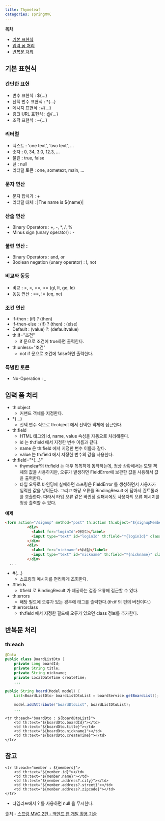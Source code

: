 ```yaml
---
title: Thymeleaf
categories: springMVC
---
```

**목차**
+ [기본 표현식](#기본-표현식)
+ [입력 폼 처리](#입력-폼-처리)
+ [반복문 처리](#반복문-처리)


## 기본 표현식

### 간단한 표현
+ 변수 표현식 : ${...}
+ 선택 변수 표현식 : *{...}
+ 메시지 표현식 : #{...}
+ 링크 URL 표현식 : @{...}
+ 조각 표현식 : ~{...}

### 리터럴
+ 텍스트 : 'one text', 'two text', ...
+ 숫자 : 0, 34, 3.0, 12.3, ...
+ 불린 : true, false
+ 널 : null
+ 리터럴 토큰 : one, sometext, main, ...

### 문자 연산
+ 문자 합치기 : +
+ 리터럴 대체 : |The name is ${name}|

### 산술 연산
+ Binary Operators : +, -, *, /, %
+ Minus sign (unary operator) : -

### 불린 연산 :
+ Binary Operators : and, or
+ Boolean negation (unary operator) : !, not

### 비교와 동등
+ 비교 : >, <, >=, <= (gl, lt, ge, le)
+ 동등 연산 : ==, != (eq, ne)

### 조건 연산
+ If-then : (if) ? (then)
+ If-then-else : (if) ? (then) : (else)
+ Default : (value) ?: (defaultvalue)
+ th:if="조건"
  + if 문으로 조건에 true하면 출력한다.
+ th:unless="조건"
  + not if 문으로 조건에 false하면 출력한다.
### 특별한 토큰
+ No-Operation : _

## 입력 폼 처리
+ th:object
  + 커맨드 객체를 지정한다.
+ *{...}
  + 선택 변수 식으로 th:object 에서 선택한 객체에 접근한다.
+ th:field
  + HTML 태그의 id, name, value 속성을 자동으로 처리해준다.
  + id 는 th:field 에서 지정한 변수 이름과 같다.
  + name 은 th:field 에서 지정한 변수 이름과 같다.
  + value 는 th:field 에서 지정한 변수의 값을 사용한다.
+ th:field="*{...}"
  + thymeleaf의 th:field 는 매우 똑똑하게 동작하는데, 정상 상황에서는 모델 객체의 값을 사용하지만, 오류가 발생하면 FieldError에 보관한 값을 사용해서 값을 출력한다.
  + 타입 오류로 바인딩에 실패하면 스프링은 FieldError 를 생성하면서 사용자가 입력한 값을 넣어둔다. 그리고 해당 오류를 BindingResult 에 담아서 컨트롤러를 호출한다. 따라서 타입 오류 같은 바인딩 실패시에도 사용자의 오류 메시지를 정상 출력할 수 있다.

**예제**
```html
<form action="/signup" method="post" th:action th:object="${signupMember}" accept-charset="utf-8" class="form" role="form">   <legend>회원가입</legend>
          <div>
            <label for="loginId">아이디</label>
            <input type="text" id="loginId" th:field="*{loginId}" class="form-control" placeholder="아이디를 입력하세요">
          </div>
          <div>
            <label for="nickname">닉네임</label>
            <input type="text" id="nickname" th:field="*{nickname}" class="form-control" placeholder="닉네임을 입력하세요">
          </div>
  ...
```

+ #{...}
  + 스프링의 메시지를 편리하게 조회한다.
+ #fields
  + #field 로 BindingResult 가 제공하는 검증 오류에 접근할 수 있다.
+ th:errors
  + 해당 필드에 오류가 있는 경우에 태그를 출력한다.(th:if 의 편의 버전이다.)
+ th:errorclass
  + th:field 에서 지정한 필드에 오류가 있으면 class 정보를 추가한다.

## 반복문 처리
### th:each
```java
@Data
public class BoardListDto {
    private Long boardId;
    private String title;
    private String nickname;
    private LocalDateTime createTime;
    ...
```
```java
public String board(Model model) {
    List<BoardListDto> boardListDtoList = boardService.getBoardList();
    
    model.addAttribute("boardDtoList", boardListDtoList);
    ...
```
```thymeleaf
<tr th:each="boardDto : ${boardDtoList}">
    <td th:text="${boardDto.boardId}"></td>
    <td th:text="${boardDto.title}"></td>
    <td th:text="${boardDto.nickname}"></td>
    <td th:text="${boardDto.createTime}"></td>
</tr>
```

## 참고
```thymeleaf
<tr th:each="member : ${members}">
    <td th:text="${member.id}"></td>
    <td th:text="${member.name}"></td>
    <td th:text="${member.address?.city}"></td>
    <td th:text="${member.address?.street}"></td>
    <td th:text="${member.address?.zipcode}"></td>
</tr>
```
+ 타임리프에서 ? 를 사용하면 null 을 무시한다.

출처 - [스프링 MVC 2편 - 백엔드 웹 개발 활용 기술](https://www.inflearn.com/course/%EC%8A%A4%ED%94%84%EB%A7%81-mvc-2/dashboard)
